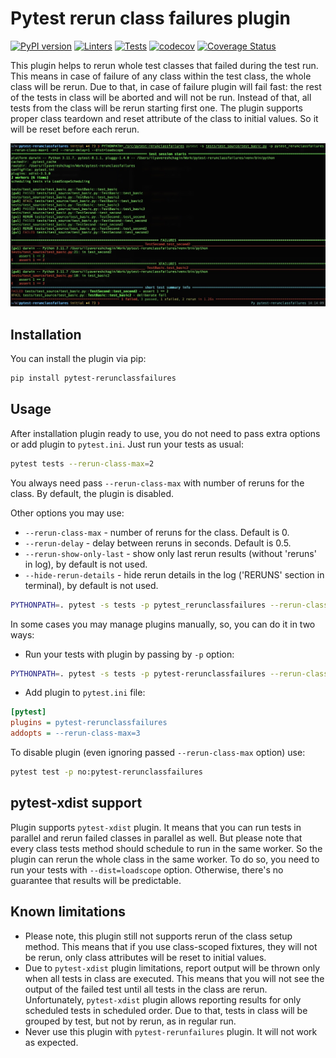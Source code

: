 # Pytest rerun class failures plugin

[![PyPI version](https://badge.fury.io/py/pytest-rerunclassfailures.svg)](https://badge.fury.io/py/pytest-rerunclassfailures) [![Linters](https://github.com/wwakabobik/pytest-rerunclassfailures/actions/workflows/master_linters.yml/badge.svg?branch=master)](https://github.com/wwakabobik/pytest-rerunclassfailures/actions/workflows/master_linters.yml) [![Tests](https://github.com/wwakabobik/pytest-rerunclassfailures/actions/workflows/master_tests.yml/badge.svg?branch=master)](https://github.com/wwakabobik/pytest-rerunclassfailures/actions/workflows/master_tests.yml) [![codecov](https://codecov.io/gh/wwakabobik/pytest-rerunclassfailures/graph/badge.svg?token=F1I7TBGE5U)](https://codecov.io/gh/wwakabobik/pytest-rerunclassfailures) [![Coverage Status](https://coveralls.io/repos/github/wwakabobik/pytest-rerunclassfailures/badge.svg?branch=master)](https://coveralls.io/github/wwakabobik/pytest-rerunclassfailures?branch=master)

This plugin helps to rerun whole test classes that failed during the test run.
This means in case of failure of any class within the test class, the whole class will be rerun. 
Due to that, in case of failure plugin will fail fast: 
the rest of the tests in class will be aborted and will not be run. 
Instead of that, all tests from the class will be rerun starting first one.
The plugin supports proper class teardown and reset attribute of the class to initial values. 
So it will be reset before each rerun.

![pytest-rerunclassfailures](https://raw.githubusercontent.com/wwakabobik/pytest-rerunclassfailures/master/assets/pytest-rerunclassfailures.jpg)

## Installation

You can install the plugin via pip:

```bash
pip install pytest-rerunclassfailures
```


## Usage

After installation plugin ready to use, you do not need to pass extra options or add plugin to `pytest.ini`. Just run your tests as usual:

```bash
pytest tests --rerun-class-max=2
```

You always need pass `--rerun-class-max` with number of reruns for the class. By default, the plugin is disabled.

Other options you may use:
- `--rerun-class-max` - number of reruns for the class. Default is 0.
- `--rerun-delay` - delay between reruns in seconds. Default is 0.5.
- `--rerun-show-only-last` - show only last rerun results (without 'reruns' in log), by default is not used.
- `--hide-rerun-details` - hide rerun details in the log ('RERUNS' section in terminal), by default is not used.

```bash
PYTHONPATH=. pytest -s tests -p pytest_rerunclassfailures --rerun-class-max=3 --rerun-delay=1 --rerun-show-only-last
```

In some cases you may manage plugins manually, so, you can do it in two ways:

- Run your tests with plugin by passing by `-p` option:
```bash
PYTHONPATH=. pytest -s tests -p pytest-rerunclassfailures --rerun-class-max=3
```
- Add plugin to `pytest.ini` file:

```ini
[pytest]
plugins = pytest-rerunclassfailures
addopts = --rerun-class-max=3
```

To disable plugin (even ignoring passed `--rerun-class-max` option) use:

```bash
pytest test -p no:pytest-rerunclassfailures
```

## pytest-xdist support

Plugin supports `pytest-xdist` plugin. 
It means that you can run tests in parallel and rerun failed classes in parallel as well.
But please note that every class tests method should schedule to run in the same worker. 
So the plugin can rerun the whole class in the same worker.
To do so, you need to run your tests with `--dist=loadscope` option. 
Otherwise, there's no guarantee that results will be predictable.


## Known limitations
- Please note, this plugin still not supports rerun of the class setup method. This means that if you use class-scoped fixtures, they will not be rerun, only class attributes will be reset to initial values.
- Due to `pytest-xdist` plugin limitations, report output will be thrown only when all tests in class are executed. This means that you will not see the output of the failed test until all tests in the class are rerun. Unfortunately, `pytest-xdist` plugin allows reporting results for only scheduled tests in scheduled order. Due to that, tests in class will be grouped by test, but not by rerun, as in regular run.
- Never use this plugin with `pytest-rerunfailures` plugin. It will not work as expected.
